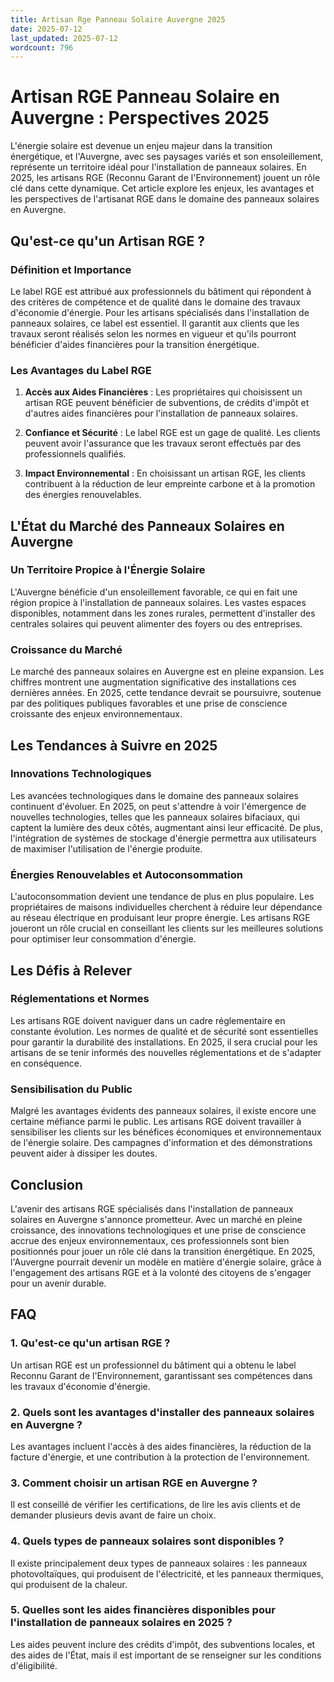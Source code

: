 ```yaml
---
title: Artisan Rge Panneau Solaire Auvergne 2025
date: 2025-07-12
last_updated: 2025-07-12
wordcount: 796
---
```


# Artisan RGE Panneau Solaire en Auvergne : Perspectives 2025

L'énergie solaire est devenue un enjeu majeur dans la transition énergétique, et l'Auvergne, avec ses paysages variés et son ensoleillement, représente un territoire idéal pour l'installation de panneaux solaires. En 2025, les artisans RGE (Reconnu Garant de l'Environnement) jouent un rôle clé dans cette dynamique. Cet article explore les enjeux, les avantages et les perspectives de l'artisanat RGE dans le domaine des panneaux solaires en Auvergne.

## Qu'est-ce qu'un Artisan RGE ?

### Définition et Importance

Le label RGE est attribué aux professionnels du bâtiment qui répondent à des critères de compétence et de qualité dans le domaine des travaux d'économie d'énergie. Pour les artisans spécialisés dans l'installation de panneaux solaires, ce label est essentiel. Il garantit aux clients que les travaux seront réalisés selon les normes en vigueur et qu'ils pourront bénéficier d'aides financières pour la transition énergétique.

### Les Avantages du Label RGE

1. **Accès aux Aides Financières** : Les propriétaires qui choisissent un artisan RGE peuvent bénéficier de subventions, de crédits d'impôt et d'autres aides financières pour l'installation de panneaux solaires.
   
2. **Confiance et Sécurité** : Le label RGE est un gage de qualité. Les clients peuvent avoir l'assurance que les travaux seront effectués par des professionnels qualifiés.

3. **Impact Environnemental** : En choisissant un artisan RGE, les clients contribuent à la réduction de leur empreinte carbone et à la promotion des énergies renouvelables.

## L'État du Marché des Panneaux Solaires en Auvergne

### Un Territoire Propice à l'Énergie Solaire

L'Auvergne bénéficie d'un ensoleillement favorable, ce qui en fait une région propice à l'installation de panneaux solaires. Les vastes espaces disponibles, notamment dans les zones rurales, permettent d'installer des centrales solaires qui peuvent alimenter des foyers ou des entreprises.

### Croissance du Marché

Le marché des panneaux solaires en Auvergne est en pleine expansion. Les chiffres montrent une augmentation significative des installations ces dernières années. En 2025, cette tendance devrait se poursuivre, soutenue par des politiques publiques favorables et une prise de conscience croissante des enjeux environnementaux.

## Les Tendances à Suivre en 2025

### Innovations Technologiques

Les avancées technologiques dans le domaine des panneaux solaires continuent d'évoluer. En 2025, on peut s'attendre à voir l'émergence de nouvelles technologies, telles que les panneaux solaires bifaciaux, qui captent la lumière des deux côtés, augmentant ainsi leur efficacité. De plus, l'intégration de systèmes de stockage d'énergie permettra aux utilisateurs de maximiser l'utilisation de l'énergie produite.

### Énergies Renouvelables et Autoconsommation

L'autoconsommation devient une tendance de plus en plus populaire. Les propriétaires de maisons individuelles cherchent à réduire leur dépendance au réseau électrique en produisant leur propre énergie. Les artisans RGE joueront un rôle crucial en conseillant les clients sur les meilleures solutions pour optimiser leur consommation d'énergie.

## Les Défis à Relever

### Réglementations et Normes

Les artisans RGE doivent naviguer dans un cadre réglementaire en constante évolution. Les normes de qualité et de sécurité sont essentielles pour garantir la durabilité des installations. En 2025, il sera crucial pour les artisans de se tenir informés des nouvelles réglementations et de s'adapter en conséquence.

### Sensibilisation du Public

Malgré les avantages évidents des panneaux solaires, il existe encore une certaine méfiance parmi le public. Les artisans RGE doivent travailler à sensibiliser les clients sur les bénéfices économiques et environnementaux de l'énergie solaire. Des campagnes d'information et des démonstrations peuvent aider à dissiper les doutes.

## Conclusion

L'avenir des artisans RGE spécialisés dans l'installation de panneaux solaires en Auvergne s'annonce prometteur. Avec un marché en pleine croissance, des innovations technologiques et une prise de conscience accrue des enjeux environnementaux, ces professionnels sont bien positionnés pour jouer un rôle clé dans la transition énergétique. En 2025, l'Auvergne pourrait devenir un modèle en matière d'énergie solaire, grâce à l'engagement des artisans RGE et à la volonté des citoyens de s'engager pour un avenir durable.

## FAQ

### 1. Qu'est-ce qu'un artisan RGE ?

Un artisan RGE est un professionnel du bâtiment qui a obtenu le label Reconnu Garant de l'Environnement, garantissant ses compétences dans les travaux d'économie d'énergie.

### 2. Quels sont les avantages d'installer des panneaux solaires en Auvergne ?

Les avantages incluent l'accès à des aides financières, la réduction de la facture d'énergie, et une contribution à la protection de l'environnement.

### 3. Comment choisir un artisan RGE en Auvergne ?

Il est conseillé de vérifier les certifications, de lire les avis clients et de demander plusieurs devis avant de faire un choix.

### 4. Quels types de panneaux solaires sont disponibles ?

Il existe principalement deux types de panneaux solaires : les panneaux photovoltaïques, qui produisent de l'électricité, et les panneaux thermiques, qui produisent de la chaleur.

### 5. Quelles sont les aides financières disponibles pour l'installation de panneaux solaires en 2025 ?

Les aides peuvent inclure des crédits d'impôt, des subventions locales, et des aides de l'État, mais il est important de se renseigner sur les conditions d'éligibilité.